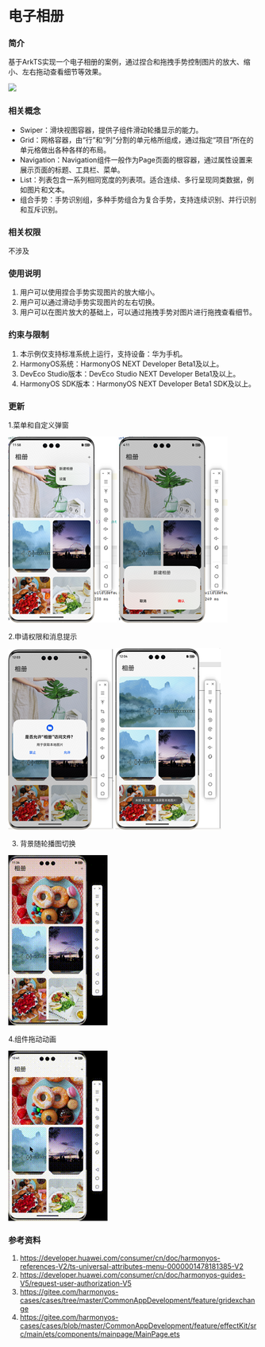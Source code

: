 # 电子相册

### 简介

基于ArkTS实现一个电子相册的案例，通过捏合和拖拽手势控制图片的放大、缩小、左右拖动查看细节等效果。

![](screenshots/device/album.gif)

### 相关概念

- Swiper：滑块视图容器，提供子组件滑动轮播显示的能力。
- Grid：网格容器，由“行”和“列”分割的单元格所组成，通过指定“项目”所在的单元格做出各种各样的布局。
- Navigation：Navigation组件一般作为Page页面的根容器，通过属性设置来展示页面的标题、工具栏、菜单。
- List：列表包含一系列相同宽度的列表项。适合连续、多行呈现同类数据，例如图片和文本。
- 组合手势：手势识别组，多种手势组合为复合手势，支持连续识别、并行识别和互斥识别。

### 相关权限

不涉及

### 使用说明

1. 用户可以使用捏合手势实现图片的放大缩小。
2. 用户可以通过滑动手势实现图片的左右切换。
3. 用户可以在图片放大的基础上，可以通过拖拽手势对图片进行拖拽查看细节。

### 约束与限制

1. 本示例仅支持标准系统上运行，支持设备：华为手机。
2. HarmonyOS系统：HarmonyOS NEXT Developer Beta1及以上。
3. DevEco Studio版本：DevEco Studio NEXT Developer Beta1及以上。
4. HarmonyOS SDK版本：HarmonyOS NEXT Developer Beta1 SDK及以上。

### 更新

1.菜单和自定义弹窗

![](screenshots/device/3.png)
![](screenshots/device/4.png)

2.申请权限和消息提示

![](screenshots/device/5.png)
![](screenshots/device/6.png)

3. 背景随轮播图切换

![](screenshots/device/1.gif)

4.组件拖动动画

![](screenshots/device/2.gif)

### 参考资料

1. https://developer.huawei.com/consumer/cn/doc/harmonyos-references-V2/ts-universal-attributes-menu-0000001478181385-V2
2. https://developer.huawei.com/consumer/cn/doc/harmonyos-guides-V5/request-user-authorization-V5
3. https://gitee.com/harmonyos-cases/cases/tree/master/CommonAppDevelopment/feature/gridexchange
4. https://gitee.com/harmonyos-cases/cases/blob/master/CommonAppDevelopment/feature/effectKit/src/main/ets/components/mainpage/MainPage.ets

